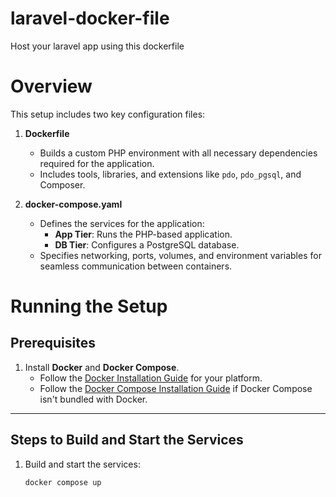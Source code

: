 # laravel-docker-file
Host your laravel app using this dockerfile

# Overview

This setup includes two key configuration files:

1. **Dockerfile**  
   - Builds a custom PHP environment with all necessary dependencies required for the application.  
   - Includes tools, libraries, and extensions like `pdo`, `pdo_pgsql`, and Composer.

2. **docker-compose.yaml**  
   - Defines the services for the application:
     - **App Tier**: Runs the PHP-based application.
     - **DB Tier**: Configures a PostgreSQL database.
   - Specifies networking, ports, volumes, and environment variables for seamless communication between containers.

# Running the Setup

## Prerequisites
1. Install **Docker** and **Docker Compose**.
   - Follow the [Docker Installation Guide](https://docs.docker.com/get-docker/) for your platform.
   - Follow the [Docker Compose Installation Guide](https://docs.docker.com/compose/install/) if Docker Compose isn't bundled with Docker.

---

## Steps to Build and Start the Services
1. Build and start the services:
   ```bash
   docker compose up
